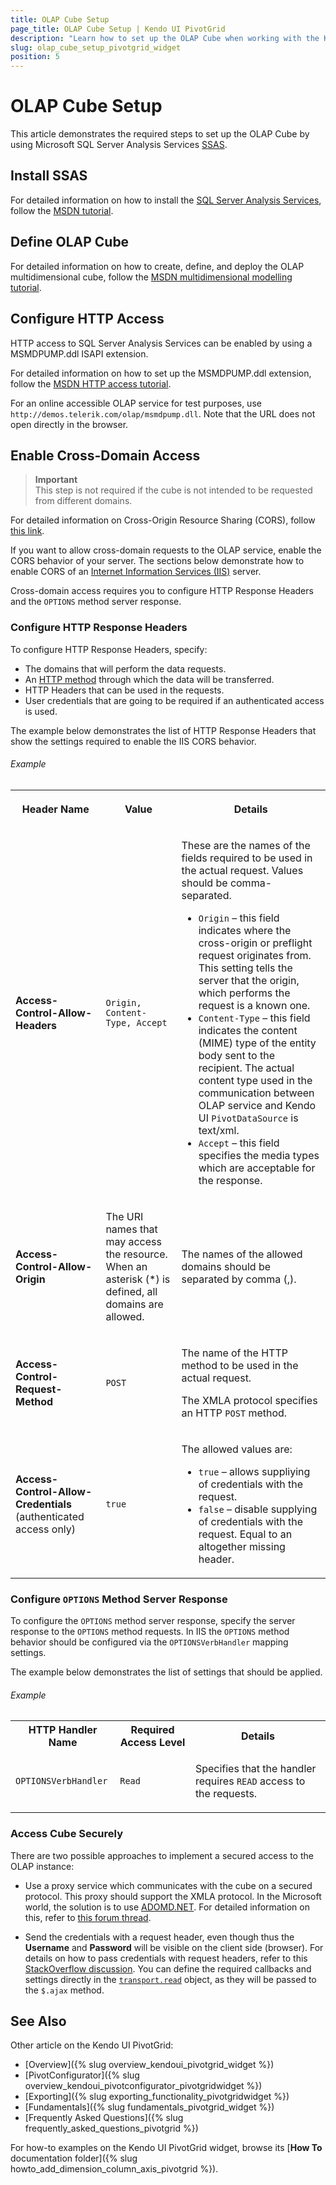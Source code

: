 ```yaml
---
title: OLAP Cube Setup
page_title: OLAP Cube Setup | Kendo UI PivotGrid
description: "Learn how to set up the OLAP Cube when working with the Kendo UI PivotGrid widget."
slug: olap_cube_setup_pivotgrid_widget
position: 5
---
```


# OLAP Cube Setup

This article demonstrates the required steps to set up the OLAP Cube by using Microsoft SQL Server Analysis Services [SSAS](http://technet.microsoft.com/en-us/library/ms175609(v=sql.90).aspx).

## Install SSAS

For detailed information on how to install the [SQL Server Analysis Services](http://technet.microsoft.com/en-us/library/ms175609(v=sql.90).aspx), follow the [MSDN tutorial](http://msdn.microsoft.com/en-us/library/hh403424(v=sql.110).aspx).

## Define OLAP Cube

For detailed information on how to create, define, and deploy the OLAP multidimensional cube, follow the [MSDN multidimensional modelling tutorial](http://msdn.microsoft.com/en-us/library/ms170208(v=sql.110).aspx).

## Configure HTTP Access

HTTP access to SQL Server Analysis Services can be enabled by using a MSMDPUMP.ddl ISAPI extension.

For detailed information on how to set up the MSMDPUMP.ddl extension, follow the [MSDN HTTP access tutorial](http://technet.microsoft.com/en-us/library/gg492140.aspx).

For an online accessible OLAP service for test purposes, use `http://demos.telerik.com/olap/msmdpump.dll`. Note that the URL does not open directly in the browser.

## Enable Cross-Domain Access

> **Important**  
> This step is not required if the cube is not intended to be requested from different domains.

For detailed information on Cross-Origin Resource Sharing (CORS), follow [this link](https://developer.mozilla.org/en-US/docs/Web/HTTP/Access_control_CORS).

If you want to allow cross-domain requests to the OLAP service, enable the CORS behavior of your server. The sections below demonstrate how to enable CORS of an [Internet Information Services (IIS)](http://www.iis.net/) server.

Cross-domain access requires you to configure HTTP Response Headers and the `OPTIONS` method server response.

### Configure HTTP Response Headers

To configure HTTP Response Headers, specify:
* The domains that will perform the data requests.
* An [HTTP method](http://www.w3.org/Protocols/rfc2616/rfc2616-sec9.html) through which the data will be transferred.
* HTTP Headers that can be used in the requests.
* User credentials that are going to be required if an authenticated access is used.

The example below demonstrates the list of HTTP Response Headers that show the settings required to enable the IIS CORS behavior.

###### Example

<table>
    <tbody>
        <tr>
            <th>
                <p>Header Name</p>
            </th>
            <th>
                <p>Value</p>
            </th>
            <th>
                <p>Details</p>
            </th>
        </tr>
        <tr>
            <td><strong>Access-Control-Allow-Headers</strong></td>
            <td><code>Origin, Content-Type, Accept</code></td>
            <td>
                <p>These are the names of the fields required to be used in the actual request. Values should be comma-separated.</p>
                <ul>
                    <li><code>Origin</code> – this field indicates where the cross-origin or preflight request originates from. This setting tells the server that the origin, which performs the request is a known one.</li>
                    <li><code>Content-Type</code> – this field indicates the content (MIME) type of the entity body sent to the recipient. The actual content type used in the communication between OLAP service and Kendo UI <code>PivotDataSource</code> is text/xml.</li>
                    <li><code>Accept</code> – this field specifies the media types which are acceptable for the response.</li>
                </ul>
            </td>
        </tr>
        <tr>
            <td><strong>Access-Control-Allow-Origin</strong></td>
            <td>
                <p>The URI names that may access the resource. When an asterisk (*) is defined, all domains are allowed.</p>
            </td>
            <td>
                <p>The names of the allowed domains should be separated by comma (,).</p>
            </td>
        </tr>
        <tr>
            <td><strong>Access-Control-Request-Method</strong></td>
            <td><code>POST</code></td>
            <td>
                <p>The name of the HTTP method to be used in the actual request.</p>
                <p>The XMLA protocol specifies an HTTP <code>POST</code> method.</p>
            </td>
        </tr>
        <tr>
            <td><strong>Access-Control-Allow-Credentials</strong> (authenticated access only)</td>
            <td><code>true</code></td>
            <td>
                <p>The allowed values are:</p>
                <ul>
                    <li><code>true</code> – allows suppliying of credentials with the request.</li>
                    <li><code>false</code> – disable supplying of credentials with the request. Equal to an altogether missing header.</li>
                </ul>
            </td>
        </tr>
    </tbody>
</table>

### Configure `OPTIONS` Method Server Response

To configure the `OPTIONS` method server response, specify the server response to the `OPTIONS` method requests. In IIS the `OPTIONS` method behavior should be configured via the `OPTIONSVerbHandler` mapping settings.

The example below demonstrates the list of settings that should be applied.

###### Example

<table>
    <tbody>
        <tr>
            <th>HTTP Handler Name</th>
            <th>Required Access Level</th>
            <th>Details</th>
        </tr>
        <tr>
            <td><code>OPTIONSVerbHandler</code></td>
            <td><code>Read</code></td>
            <td>
                <p>Specifies that the handler requires <code>READ</code> access to the requests.</p>
            </td>
        </tr>
    </tbody>
</table>

### Access Cube Securely

There are two possible approaches to implement a secured access to the OLAP instance:

* Use a proxy service which communicates with the cube on a secured protocol. This proxy should support the XMLA protocol. In the Microsoft world, the solution is to use [ADOMD.NET](https://technet.microsoft.com/en-us/library/ms123483%28v=sql.110%29.aspx). For detailed information on this, refer to [this forum thread](http://www.telerik.com/forums/securing-access-to-msmdpump-dll).

* Send the credentials with a request header, even though thus the **Username** and **Password** will be visible on the client side (browser). For details on how to pass credentials with request headers, refer to this [StackOverflow discussion](http://stackoverflow.com/questions/14579478/how-to-pass-credentials-for-a-webservice-using-jquery-ajax-call). You can define the required callbacks and settings directly in the [`transport.read`](http://docs.telerik.com/kendo-ui/api/javascript/data/datasource#configuration-transport.read) object, as they will be passed to the `$.ajax` method.

## See Also

Other article on the Kendo UI PivotGrid:

* [Overview]({% slug overview_kendoui_pivotgrid_widget %})
* [PivotConfigurator]({% slug overview_kendoui_pivotconfigurator_pivotgridwidget %})
* [Exporting]({% slug exporting_functionality_pivotgridwidget %})
* [Fundamentals]({% slug fundamentals_pivotgrid_widget %})
* [Frequently Asked Questions]({% slug frequently_asked_questions_pivotgrid %})

For how-to examples on the Kendo UI PivotGrid widget, browse its [**How To** documentation folder]({% slug howto_add_dimension_column_axis_pivotgrid %}).
